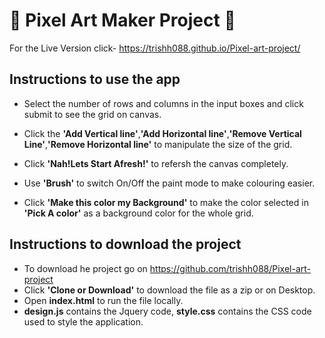 🎨 Pixel Art Maker Project 🎨
 ===============================

For the Live Version click- https://trishh088.github.io/Pixel-art-project/

## Instructions to use the app
* Select the number of rows and columns in the input boxes and click submit to see the grid on canvas.

* Click the **'Add Vertical line'**,**'Add Horizontal line'**,**'Remove Vertical Line'**,**'Remove Horizontal line'** to manipulate the size of the grid.

* Click **'Nah!Lets Start Afresh!'** to refersh the canvas completely.

* Use **'Brush'** to switch On/Off the paint mode to make colouring easier.

* Click **'Make this color my Background'** to make the color selected in **'Pick A color'** as a background color for the whole grid.

## Instructions to download the project

* To download he project go on https://github.com/trishh088/Pixel-art-project
* Click **'Clone or Download'** to download the file as a zip or on Desktop.
* Open **index.html** to run the file locally.
* **design.js** contains the Jquery code, **style.css** contains the CSS code used to style the application.

